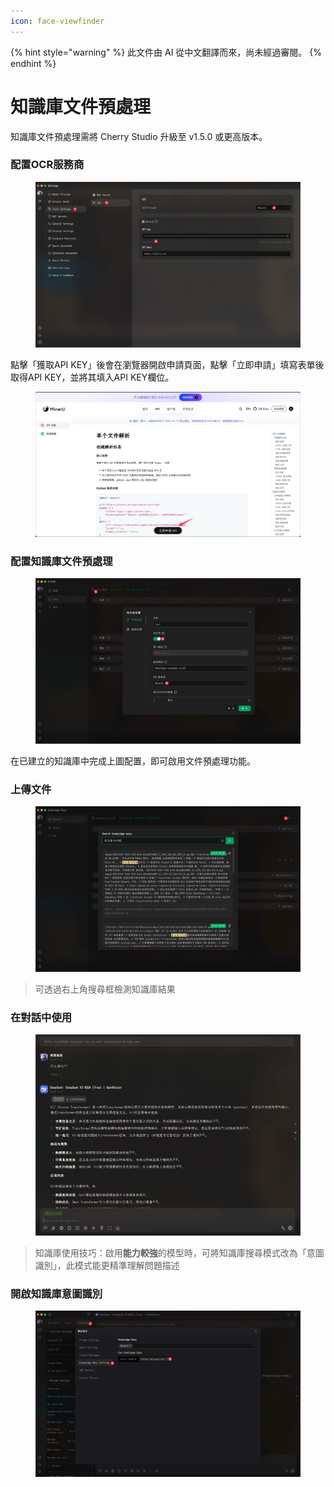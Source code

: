 ```yaml
---
icon: face-viewfinder
---
```


{% hint style="warning" %}
此文件由 AI 從中文翻譯而來，尚未經過審閱。
{% endhint %}

# 知識庫文件預處理

知識庫文件預處理需將 Cherry Studio 升級至 v1.5.0 或更高版本。

### 配置OCR服務商

<figure><img src="../.gitbook/assets/CleanShot 2025-06-03 at 11.50.10@2x (1).jpg" alt=""><figcaption></figcaption></figure>

點擊「獲取API KEY」後會在瀏覽器開啟申請頁面，點擊「立即申請」填寫表單後取得API KEY，並將其填入API KEY欄位。

<figure><img src="../.gitbook/assets/CleanShot 2025-06-03 at 11.51.55@2x.jpg" alt=""><figcaption></figcaption></figure>

### 配置知識庫文件預處理

<figure><img src="../.gitbook/assets/CleanShot 2025-06-03 at 20.01.03@2x.jpg" alt=""><figcaption></figcaption></figure>

在已建立的知識庫中完成上圖配置，即可啟用文件預處理功能。

### 上傳文件

<figure><img src="../.gitbook/assets/CleanShot 2025-06-03 at 12.01.59@2x.jpg" alt=""><figcaption></figcaption></figure>

> 可透過右上角搜尋框檢測知識庫結果

### 在對話中使用

<figure><img src="../.gitbook/assets/CleanShot 2025-06-03 at 14.11.00@2x.jpg" alt=""><figcaption></figcaption></figure>

> 知識庫使用技巧：啟用**能力較強**的模型時，可將知識庫搜尋模式改為「意圖識別」，此模式能更精準理解問題描述

### 開啟知識庫意圖識別

<figure><img src="../.gitbook/assets/CleanShot 2025-06-03 at 14.12.47@2x.jpg" alt=""><figcaption></figcaption></figure>